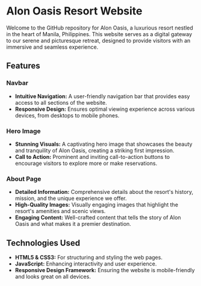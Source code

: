 # Alon Oasis Resort Website 

Welcome to the GitHub repository for Alon Oasis, a luxurious resort nestled in the heart of Manila, Philippines. This website serves as a digital gateway to our serene and picturesque retreat, designed to provide visitors with an immersive and seamless experience.

## Features

### Navbar
- **Intuitive Navigation:** A user-friendly navigation bar that provides easy access to all sections of the website.
- **Responsive Design:** Ensures optimal viewing experience across various devices, from desktops to mobile phones.

### Hero Image
- **Stunning Visuals:** A captivating hero image that showcases the beauty and tranquility of Alon Oasis, creating a striking first impression.
- **Call to Action:** Prominent and inviting call-to-action buttons to encourage visitors to explore more or make reservations.

### About Page
- **Detailed Information:** Comprehensive details about the resort's history, mission, and the unique experience we offer.
- **High-Quality Images:** Visually engaging images that highlight the resort's amenities and scenic views.
- **Engaging Content:** Well-crafted content that tells the story of Alon Oasis and what makes it a premier destination.

## Technologies Used
- **HTML5 & CSS3:** For structuring and styling the web pages.
- **JavaScript:** Enhancing interactivity and user experience.
- **Responsive Design Framework:** Ensuring the website is mobile-friendly and looks great on all devices.

